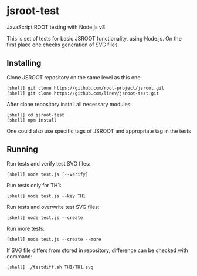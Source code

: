 # jsroot-test

JavaScript ROOT testing with Node.js v8

This is set of tests for basic JSROOT functionality, using Node.js.
On the first place one checks generation of SVG files.


## Installing

Clone JSROOT repository on the same level as this one:

    [shell] git clone https://github.com/root-project/jsroot.git
    [shell] git clone https://github.com/linev/jsroot-test.git

After clone repository install all necessary modules:

    [shell] cd jsroot-test
    [shell] npm install

One could also use specific tags of JSROOT and appropriate tag in the tests    

    
## Running    

Run tests and verify test SVG files:

    [shell] node test.js [--verify]

Run tests only for TH1:

    [shell] node test.js --key TH1

Run tests and overwrite test SVG files:

    [shell] node test.js --create
    
Run more tests:

    [shell] node test.js --create --more
    
If SVG file differs from stored in repository, difference can be checked with command:

    [shell] ./testdiff.sh TH1/TH1.svg    

